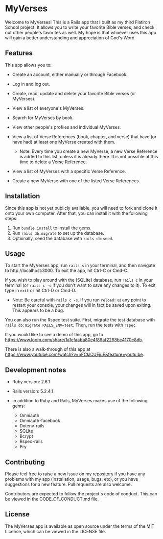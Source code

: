 # MyVerses

Welcome to MyVerses! This is a Rails app that I built as my third Flatiron School project. It allows you to write your favorite Bible verses, and check out other people's favorites as well. My hope is that whoever uses this app will gain a better understanding and appreciation of God's Word.

## Features

This app allows you to:

* Create an account, either manually or through Facebook.

* Log in and log out.

* Create, read, update and delete your favorite Bible verses (or MyVerses).

* View a list of everyone's MyVerses.

* Search for MyVerses by book.

* View other people's profiles and individual MyVerses.

* View a list of Verse References (book, chapter, and verse) that have (or have had) at least one MyVerse created with them.
  * Note: Every time you create a new MyVerse, a new Verse Reference is added to this list, unless it is already there. It is not possible at this time to delete a Verse Reference.

* View a list of MyVerses with a specific Verse Reference.

* Create a new MyVerse with one of the listed Verse References.

## Installation

Since this app is not yet publicly available, you will need to fork and clone it onto your own computer. After that, you can install it with the following steps:

1. Run ```bundle install``` to install the gems.
2. Run ```rails db:migrate``` to set up the database.
3. Optionally, seed the database with ```rails db:seed```.

## Usage

To start the MyVerses app, run ```rails s``` in your terminal, and then navigate to http://localhost:3000. To exit the app, hit Ctrl-C or Cmd-C.

If you wish to play around with the (SQLite) database, run ```rails c``` in your terminal (or ```rails c -s``` if you don't want to save any changes to it). To exit, type in ```exit``` or hit Ctrl-D or Cmd-D.
  * Note: Be careful with ```rails c -s```. If you run ```reload!``` at any point to restart your console, your changes will in fact be saved upon exiting. This appears to be a bug.

You can also run the Rspec test suite. First, migrate the test database with ```rails db:migrate RAILS_ENV=test```. Then, run the tests with ```rspec```.

If you would like to see a demo of this app, go to https://www.loom.com/share/1a1cfaaba80e4f86af2298bc4170c8db.

There is also a walk-through of this app at https://www.youtube.com/watch?v=nFCklCUEjuE&feature=youtu.be.

## Development notes

* Ruby version: 2.6.1

* Rails version: 5.2.4.1

* In addition to Ruby and Rails, MyVerses makes use of the following gems:
  * Omniauth
  * Omniauth-facebook
  * Dotenv-rails
  * SQLite
  * Bcrypt
  * Rspec-rails
  * Pry

## Contributing

Please feel free to raise a new Issue on my repository if you have any problems with my app (installation, usage, bugs, etc), or you have suggestions for a new feature. Pull requests are also welcome.

Contributors are expected to follow the project's code of conduct. This can be viewed in the CODE_OF_CONDUCT.md file.

## License

The MyVerses app is available as open source under the terms of the MIT License, which can be viewed in the LICENSE file.